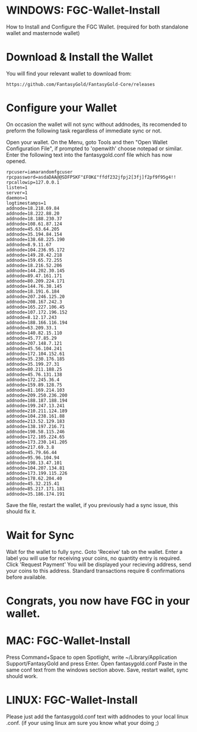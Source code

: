 # WINDOWS: FGC-Wallet-Install
How to Install and Configure the FGC Wallet. (required for both standalone wallet and masternode wallet)

# Download & Install the Wallet
You will find your relevant wallet to download from:

```
https://github.com/FantasyGold/FantasyGold-Core/releases
```

# Configure your Wallet
On occasion the wallet will not sync without addnodes, its recomended to preform the following task regardless of immediate sync or not.

Open your wallet.
On the Menu, goto Tools and then "Open Wallet Configuration File", if prompted to 'openwith' choose notepad or similar.
Enter the following text into the fantasygold.conf file which has now opened.

```
rpcuser=iamarandomfgcuser
rpcpassword=asdaDAA@@SDFPSKF"£FOK£"ffdf232jfpj2[3fj]f2pf9f95g4!! 
rpcallowip=127.0.0.1 
listen=1 
server=1 
daemon=1 
logtimestamps=1
addnode=18.218.69.84
addnode=18.222.88.20
addnode=18.188.230.37
addnode=108.61.87.124
addnode=45.63.64.205
addnode=35.194.84.154
addnode=138.68.225.190
addnode=8.9.11.67
addnode=104.236.95.172
addnode=149.28.42.218
addnode=159.65.72.255
addnode=18.216.52.206
addnode=144.202.30.145
addnode=89.47.161.171
addnode=80.209.224.171
addnode=144.76.38.145
addnode=18.191.6.184
addnode=207.246.125.20
addnode=208.167.242.3
addnode=165.227.106.45
addnode=107.172.196.152
addnode=8.12.17.243
addnode=188.166.116.194
addnode=63.209.33.1
addnode=140.82.15.110
addnode=45.77.85.29
addnode=207.148.7.121
addnode=45.56.104.241
addnode=172.104.152.61
addnode=35.230.176.185
addnode=35.199.27.31
addnode=80.211.188.25
addnode=45.76.131.138
addnode=172.245.36.4
addnode=159.89.128.75
addnode=81.169.214.103
addnode=209.250.236.200
addnode=188.187.188.194
addnode=199.247.13.241
addnode=210.211.124.189
addnode=104.238.161.88
addnode=213.52.129.183
addnode=138.197.216.71
addnode=198.58.115.246
addnode=172.105.224.65
addnode=173.230.141.205
addnode=217.69.3.8
addnode=45.79.66.44
addnode=95.96.104.94
addnode=198.13.47.101
addnode=104.207.134.81
addnode=173.199.115.226
addnode=178.62.204.40
addnode=45.32.215.41
addnode=85.217.171.181
addnode=35.186.174.191
```

Save the file, restart the wallet, if you previously had a sync issue, this should fix it.

# Wait for Sync

Wait for the wallet to fully sync.
Goto 'Receive' tab on the wallet.
Enter a label you will use for receiving your coins, no quantity entry is required.
Click 'Request Payment'
You will be displayed your recieving address, send your coins to this address.
Standard transactions require 6 confirmations before available.

# Congrats, you now have FGC in your wallet.

# MAC: FGC-Wallet-Install

Press Command+Space to open Spotlight, write ~/Library/Application Support/FantasyGold and press Enter.
Open fantasygold.conf
Paste in the same conf text from the windows section above.
Save, restart wallet, sync should work.

# LINUX: FGC-Wallet-Install
Please just add the fantasygold.conf text with addnodes to your local linux .conf.
(if your using linux am sure you know what your doing ;)
